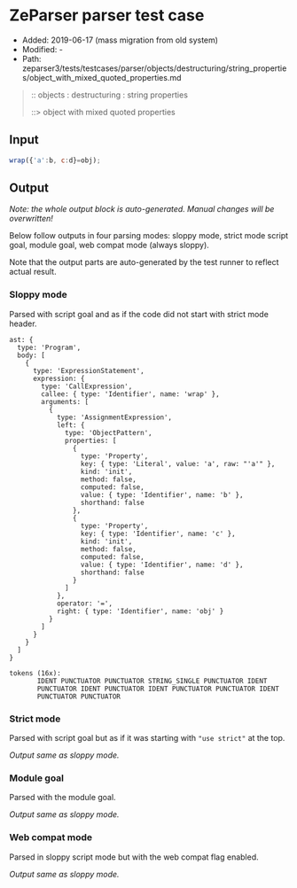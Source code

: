 # ZeParser parser test case

- Added: 2019-06-17 (mass migration from old system)
- Modified: -
- Path: zeparser3/tests/testcases/parser/objects/destructuring/string_properties/object_with_mixed_quoted_properties.md

> :: objects : destructuring : string properties
>
> ::> object with mixed quoted properties

## Input

`````js
wrap({'a':b, c:d}=obj);
`````

## Output

_Note: the whole output block is auto-generated. Manual changes will be overwritten!_

Below follow outputs in four parsing modes: sloppy mode, strict mode script goal, module goal, web compat mode (always sloppy).

Note that the output parts are auto-generated by the test runner to reflect actual result.

### Sloppy mode

Parsed with script goal and as if the code did not start with strict mode header.

`````
ast: {
  type: 'Program',
  body: [
    {
      type: 'ExpressionStatement',
      expression: {
        type: 'CallExpression',
        callee: { type: 'Identifier', name: 'wrap' },
        arguments: [
          {
            type: 'AssignmentExpression',
            left: {
              type: 'ObjectPattern',
              properties: [
                {
                  type: 'Property',
                  key: { type: 'Literal', value: 'a', raw: "'a'" },
                  kind: 'init',
                  method: false,
                  computed: false,
                  value: { type: 'Identifier', name: 'b' },
                  shorthand: false
                },
                {
                  type: 'Property',
                  key: { type: 'Identifier', name: 'c' },
                  kind: 'init',
                  method: false,
                  computed: false,
                  value: { type: 'Identifier', name: 'd' },
                  shorthand: false
                }
              ]
            },
            operator: '=',
            right: { type: 'Identifier', name: 'obj' }
          }
        ]
      }
    }
  ]
}

tokens (16x):
       IDENT PUNCTUATOR PUNCTUATOR STRING_SINGLE PUNCTUATOR IDENT
       PUNCTUATOR IDENT PUNCTUATOR IDENT PUNCTUATOR PUNCTUATOR IDENT
       PUNCTUATOR PUNCTUATOR
`````

### Strict mode

Parsed with script goal but as if it was starting with `"use strict"` at the top.

_Output same as sloppy mode._

### Module goal

Parsed with the module goal.

_Output same as sloppy mode._

### Web compat mode

Parsed in sloppy script mode but with the web compat flag enabled.

_Output same as sloppy mode._
